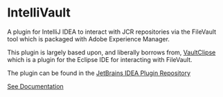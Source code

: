 # IntelliVault

A plugin for IntelliJ IDEA to interact with JCR repositories via the FileVault tool which is packaged with Adobe Experience Manager.

This plugin is largely based upon, and liberally borrows from, [VaultClipse](http://vaultclipse.sourceforge.net/) which is a plugin for the Eclipse IDE for interacting with FileVault.

The plugin can be found in the [JetBrains IDEA Plugin Repository](http://plugins.jetbrains.com/plugin/7328)

[See Documentation](doc/Index.md)